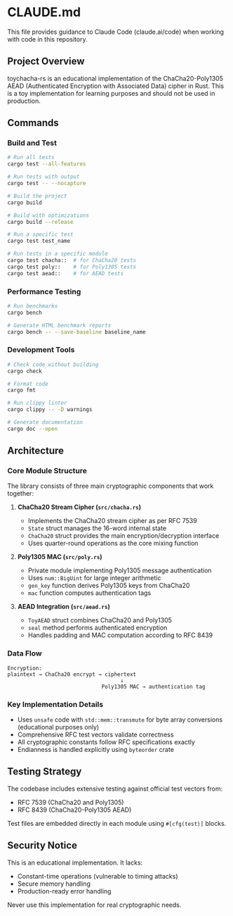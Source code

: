 # CLAUDE.md

This file provides guidance to Claude Code (claude.ai/code) when working with code in this repository.

## Project Overview

toychacha-rs is an educational implementation of the ChaCha20-Poly1305 AEAD (Authenticated Encryption with Associated Data) cipher in Rust. This is a toy implementation for learning purposes and should not be used in production.

## Commands

### Build and Test
```bash
# Run all tests
cargo test --all-features

# Run tests with output
cargo test -- --nocapture

# Build the project
cargo build

# Build with optimizations
cargo build --release

# Run a specific test
cargo test test_name

# Run tests in a specific module
cargo test chacha::  # for ChaCha20 tests
cargo test poly::    # for Poly1305 tests
cargo test aead::    # for AEAD tests
```

### Performance Testing
```bash
# Run benchmarks
cargo bench

# Generate HTML benchmark reports
cargo bench -- --save-baseline baseline_name
```

### Development Tools
```bash
# Check code without building
cargo check

# Format code
cargo fmt

# Run clippy linter
cargo clippy -- -D warnings

# Generate documentation
cargo doc --open
```

## Architecture

### Core Module Structure

The library consists of three main cryptographic components that work together:

1. **ChaCha20 Stream Cipher (`src/chacha.rs`)**
   - Implements the ChaCha20 stream cipher as per RFC 7539
   - `State` struct manages the 16-word internal state
   - `ChaCha20` struct provides the main encryption/decryption interface
   - Uses quarter-round operations as the core mixing function

2. **Poly1305 MAC (`src/poly.rs`)** 
   - Private module implementing Poly1305 message authentication
   - Uses `num::BigUint` for large integer arithmetic
   - `gen_key` function derives Poly1305 keys from ChaCha20
   - `mac` function computes authentication tags

3. **AEAD Integration (`src/aead.rs`)**
   - `ToyAEAD` struct combines ChaCha20 and Poly1305
   - `seal` method performs authenticated encryption
   - Handles padding and MAC computation according to RFC 8439

### Data Flow

```
Encryption:
plaintext → ChaCha20 encrypt → ciphertext
                                    ↓
                              Poly1305 MAC → authentication tag
```

### Key Implementation Details

- Uses `unsafe` code with `std::mem::transmute` for byte array conversions (educational purposes only)
- Comprehensive RFC test vectors validate correctness
- All cryptographic constants follow RFC specifications exactly
- Endianness is handled explicitly using `byteorder` crate

## Testing Strategy

The codebase includes extensive testing against official test vectors from:
- RFC 7539 (ChaCha20 and Poly1305)
- RFC 8439 (ChaCha20-Poly1305 AEAD)

Test files are embedded directly in each module using `#[cfg(test)]` blocks.

## Security Notice

This is an educational implementation. It lacks:
- Constant-time operations (vulnerable to timing attacks)
- Secure memory handling
- Production-ready error handling

Never use this implementation for real cryptographic needs.